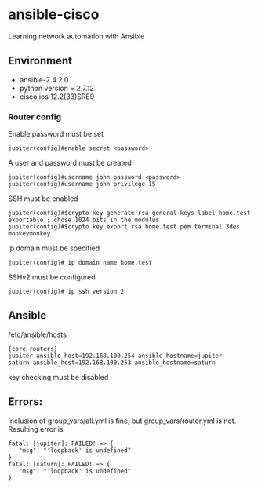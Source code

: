 # ansible-cisco

Learning network automation with Ansible


## Environment 

* ansible-2.4.2.0
* python version = 2.7.12
* cisco ios 12.2(33)SRE9

### Router config

Enable password must be set

    jupiter(config)#enable secret <password>
    
A user and password must be created
    
    jupiter(config)#username john password <password>
    jupiter(config)#username john privilege 15
    
SSH must be enabled

    jupiter(config)#$crypto key generate rsa general-keys label home.test exportable ; chose 1024 bits in the modulus
    jupiter(config)#$crypto key export rsa home.test pem terminal 3des monkeymonkey

ip domain must be specified

    jupiter(config)# ip domain name home.test
    
SSHv2 must be configured

    jupiter(config)# ip ssh version 2
    

## Ansible 

/etc/ansible/hosts

    [core_routers]
    jupiter ansible_host=192.168.100.254 ansible_hostname=jupiter
    saturn ansible_host=192.168.100.253 ansible_hostname=saturn
  
key checking must be disabled  

## Errors:

Inclusion of group_vars/all.yml is fine, but group_vars/router.yml is not. Resulting error is 

    fatal: [jupiter]: FAILED! => {
       "msg": "'loopback' is undefined"
    }
    fatal: [saturn]: FAILED! => {
       "msg": "'loopback' is undefined"
    }
